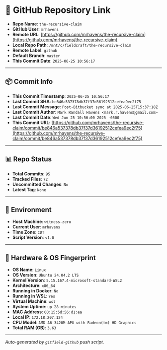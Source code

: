# 🔗 GitHub Repository Link

- **Repo Name**: `the-recursive-claim`
- **GitHub User**: `mrhavens`
- **Remote URL**: [https://github.com/mrhavens/the-recursive-claim](https://github.com/mrhavens/the-recursive-claim)
- **Local Repo Path**: `/mnt/c/fieldcraft/the-recursive-claim`
- **Remote Label**: `github`
- **Default Branch**: `master`
- **This Commit Date**: `2025-06-25 10:56:17`

---

## 📦 Commit Info

- **This Commit Timestamp**: `2025-06-25 10:56:17`
- **Last Commit SHA**: `be846a537378db37f37d36192512cefea9ec2f75`
- **Last Commit Message**: `Post-Bitbucket sync at 2025-06-25T15:37:18Z`
- **Last Commit Author**: `Mark Randall Havens <mark.r.havens@gmail.com>`
- **Last Commit Date**: `Wed Jun 25 10:56:00 2025 -0500`
- **This Commit URL**: [https://github.com/mrhavens/the-recursive-claim/commit/be846a537378db37f37d36192512cefea9ec2f75](https://github.com/mrhavens/the-recursive-claim/commit/be846a537378db37f37d36192512cefea9ec2f75)

---

## 📊 Repo Status

- **Total Commits**: `95`
- **Tracked Files**: `72`
- **Uncommitted Changes**: `No`
- **Latest Tag**: `None`

---

## 🧭 Environment

- **Host Machine**: `witness-zero`
- **Current User**: `mrhavens`
- **Time Zone**: `CDT`
- **Script Version**: `v1.0`

---

## 🧬 Hardware & OS Fingerprint

- **OS Name**: `Linux`
- **OS Version**: `Ubuntu 24.04.2 LTS`
- **Kernel Version**: `5.15.167.4-microsoft-standard-WSL2`
- **Architecture**: `x86_64`
- **Running in Docker**: `No`
- **Running in WSL**: `Yes`
- **Virtual Machine**: `wsl`
- **System Uptime**: `up 28 minutes`
- **MAC Address**: `00:15:5d:56:d1:ea`
- **Local IP**: `172.18.207.124`
- **CPU Model**: `AMD A6-3420M APU with Radeon(tm) HD Graphics`
- **Total RAM (GB)**: `3.63`

---

_Auto-generated by `gitfield-github` push script._
